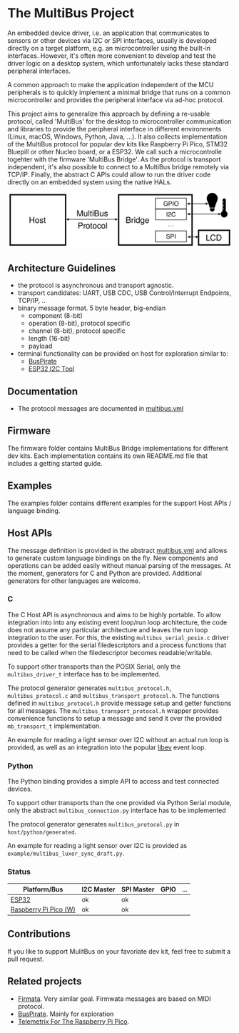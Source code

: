 # The MultiBus Project

An embedded device driver, i.e. an application that communicates to sensors or other devices via I2C or SPI interfaces,
usually is developed directly on a target platform, e.g. an microcontroller using the built-in interfaces. 
However, it's often more convenient to develop and test the driver logic on a desktop system, 
which unfortunately lacks these standard peripheral interfaces.

A common approach to make the application independent of the MCU peripherals is to quickly implement a minimal bridge
that runs on a common microcontroller and provides the peripheral interface via ad-hoc protocol. 

This project aims to generalize this approach by defining a re-usable protocol, called 'MultiBus'
for the desktop to microcontroller communication and libraries to provide the peripheral interface in 
different environments (Linux, macOS, Windows, Python, Java, ...). It also collects implementation of 
the MultiBus protocol for popular dev kits like Raspberry Pi Pico, STM32 Bluepill or other Nucleo board, 
or a ESP32. We call such a microcontrolle togehter with the firmware 'MultiBus Bridge'. 
As the protocol is transport independent, it's also possible to connect to a MultiBus bridge remotely via TCP/IP. 
Finally, the abstract C APIs could allow to run the driver code directly on an embedded system using the native HALs. 

![MultiBus Architecture](multibus_architecture.svg)

## Architecture Guidelines
- the protocol is asynchronous and transport agnostic.
- transport candidates: UART, USB CDC, USB Control/Interrupt Endpoints, TCP/IP, ..
- binary message format. 5 byte header, big-endian
  - component (8-bit)
  - operation (8-bit), protocol specific
  - channel (8-bit), protocol specific
  - length (16-bit)
  - payload
- terminal functionality can be provided on host for exploration similar to:
  - [BusPirate](http://dangerousprototypes.com/docs/Bus_Pirate)
  - [ESP32 I2C Tool](https://github.com/espressif/esp-idf/tree/master/examples/peripherals/i2c/i2c_tools)

## Documentation
- The protocol messages are documented in [multibus.yml](protocol/multibus.yml)

## Firmware
The firmware folder contains MultiBus Bridge implementations for different dev kits. Each implementation contains
its own README.md file that includes a getting started guide.

## Examples
The examples folder contains different examples for the support Host APIs / language binding.

## Host APIs
The message definition is provided in the abstract [multibus.yml](protocol/multibus.yml) and allows to generate custom
language bindings on the fly. New components and operations can be added easily without manual parsing of the messages.
At the moment, generators for C and Python are provided. Additional generators for other languages are welcome.

### C
The C Host API is asynchronous and aims to be highly portable. To allow integration into into any existing 
event loop/run loop architecture, the code does not assume any particular architecture and leaves the 
run loop integration to the user. For this, the existing `multibus_serial_posix.c` driver provides a getter for the 
serial filedescriptors and a process functions that need to be called when the filedescriptor becomes readable/writable.

To support other transports than the POSIX Serial, only the `multibus_driver_t` interface has to be implemented.

The protocol generator generates `multibus_protocol.h`, `multibus_protocol.c` and `multibus_transport_protocol.h`.
The functions defined in `multibus_protocol.h` provide message setup and getter functions for all messages.
The `multibus_transport_protocol.h` wrapper provides convenience functions to setup a message and send it over the provided `mb_transport_t` implementation.

An example for reading a light sensor over I2C without an actual run loop is provided, as well as an integration into the 
popular [libev](http://software.schmorp.de/pkg/libev.html) event loop.


### Python
The Python binding provides a simple API to access and test connected devices.

To support other transports than the one provided via Python Serial module, only the abstract `multibus_connection.py` 
interface has to be implemented

The protocol generator generates `multibus_protocol.py` in `host/python/generated`.

An example for reading a light sensor over I2C is provided as `example/multibus_luxor_sync_draft.py`.


### Status

| Platform/Bus                           | I2C Master   | SPI Master | GPIO | ... |
|----------------------------------------|--------------|------------|------|-----|
| [ESP32](firmware/esp32)                | ok           | ok         |      |     |
| [Raspberry Pi Pico (W)](firmware/pico) | ok           | ok         |      |     |


## Contributions
If you like to support MulitBus on your favoriate dev kit, feel free to submit a pull request.


## Related projects
- [Firmata](https://github.com/firmata/protocol/). Very similar goal. Firmwata messages are based on MIDI protocol.
- [BusPirate](http://dangerousprototypes.com/docs/Bus_Pirate). Mainly for exploration
- [Telemetrix For The Raspberry Pi Pico](https://mryslab.github.io/telemetrix-rpi-pico/). 


